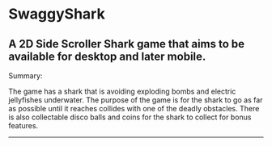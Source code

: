 # SwaggyShark
A 2D Side Scroller Shark game that aims to be available for desktop and later mobile.
--------------------------------------------------------------------------------------------------------------------------------------
Summary:

The game has a shark that is avoiding exploding bombs and electric jellyfishes underwater. The purpose of the game is for the shark to go as far as possible until it reaches collides with one of the deadly obstacles. There is also collectable disco balls and coins for the shark to collect for bonus features. 

--------------------------------------------------------------------------------------------------------------------------------------


